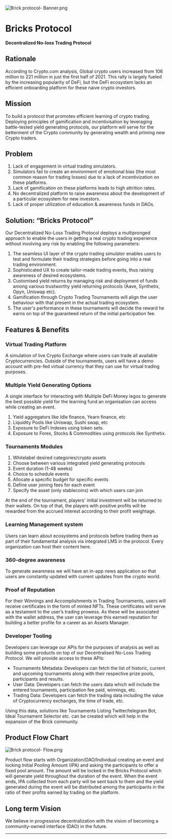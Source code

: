 ![Brick protocol- Banner.png](https://i.imgur.com/f5pTBKi.pngg)
# **Bricks Protocol**
**Decentralized No-loss Trading Protocol**

## **Rationale**

According to Crypto.com analysis, Global crypto users increased from 106 million to 221 million in just the first half of 2021. This rally is largely fueled by the increasing popularity of DeFi, but the DeFi ecosystem lacks an efficient onboarding platform for these naive crypto investors.


## **Mission**

To build a protocol that promotes efficient learning of crypto trading. Deploying principles of gamification and incentivisation by leveraging battle-tested yield generating protocols, our platform will serve for the betterment of the Crypto community by generating wealth and priming new Crypto traders.


## **Problem**

1. Lack of engagement in virtual trading simulators.
2. Simulators fail to create an environment of emotional bias (the most common reason for trading losses) due to a lack of incentivization on these platforms.
3. Lack of gamification on these platforms leads to high attrition rates.
4. No decentralized platform to raise awareness about the development of a particular ecosystem for new investors.
5. Lack of proper utilization of education & awareness funds in DAOs.

## **Solution: “Bricks Protocol”**

Our Decentralized No-Loss Trading Protocol deploys a multipronged approach to enable the users in getting a real crypto trading experience without involving any risk by enabling the following parameters:

1. The seamless UI layer of the crypto trading simulator enables users to test and formulate their trading strategies before going into a real trading environment.
2. Sophisticated UX to create tailor-made trading events, thus raising awareness of desired ecosystems.
3. Customised yield returns by managing risk and deployment of funds among various trustworthy yield returning protocols (Aave, Synthetix, Opyn, Uniswap etc).
4. Gamification through Crypto Trading Tournaments will align the user behaviour with that present in the actual trading ecosystem.
5. The user's performance in these tournaments will decide the reward he earns on top of the guaranteed return of the initial participation fee.

## **Features & Benefits**

### **Virtual Trading Platform**

A simulation of live Crypto Exchange where users can trade all available Cryptocurrencies. Outside of the tournaments, users will have a demo account with pre-fed virtual currency that they can use for virtual trading purposes.

### **Multiple Yield Generating Options**

A single interface for interacting with Multiple DeFi Money legos to generate the best possible yield for the learning fund an organisation can access while creating an event.

1. Yield aggregators like Idle finance, Yearn finance, etc
2. Liquidity Pools like Uniswap, Sushi swap, etc
3. Exposure to DeFi Indexes using token sets.
4. Exposure to Forex, Stocks & Commodities using protocols like Synthetix.

### **Tournaments Modules**

1. Whitelabel desired categories/crypto assets
2. Choose between various integrated yield generating protocols
3. Event duration (1-48 weeks)
4. Choice to schedule events
5. Allocate a specific budget for specific events
6. Define user joining fees for each event
7. Specify the asset (only stablecoins) with which users can join

At the end of the tournament, players' initial investment will be returned to their wallets. On top of that, the players with positive profits will be rewarded from the accrued interest according to their profit weightage.

### **Learning Management system**

Users can learn about ecosystems and protocols before trading them as part of their fundamental analysis via integrated LMS in the protocol. Every organization can host their content here.

### **360-degree awareness**

To generate awareness we will have an in-app news application so that users are constantly updated with current updates from the crypto world.

### **Proof of Reputation**

For their Winnings and Accomplishments in Trading Tournaments, users will receive certificates in the form of minted NFTs. These certificates will serve as a testament to the user’s trading prowess. As these will be associated with the wallet address, the user can leverage this earned reputation for building a better profile for a career as an Assets Manager.

### **Developer Tooling**

Developers can leverage our APIs for the purposes of analysis as well as building some products on top of our Decentralised No-Loss Trading Protocol. We will provide access to these APIs:

- Tournaments Metadata: Developers can fetch the list of historic, current and upcoming tournaments along with their respective prize pools, participants and results.
- User Data: Developers can fetch the users data which will include the entered tournaments, participation fee paid, winnings, etc.
- Trading Data: Developers can fetch the trading data including the value of Cryptocurrency exchanges, the time of trade, etc.

Using this data, solutions like Tournaments Listing Twitter/telegram Bot, Ideal Tournament Selector etc. can be created which will help in the expansion of the Brick community.

## **Product Flow Chart**

![Brick protocol- Flow.png](https://i.imgur.com/Mr1RAdJ.jpg)

Product flow starts with Organization/DAO/Individual creating an event and locking Initial Pooling Amount (IPA) and asking the participants to offer a fixed pool amount. The amount will be locked in the Bricks Protocol which will generate yield throughout the duration of the event. When the event ends, IPA collected from each party will be sent back to them and the yield generated during the event will be distributed among the participants in the ratio of their profits earned by trading on the platform.

## **Long term Vision**

We believe in progressive decentralization with the vision of becoming a community-owned interface (DAO) in the future.

---

